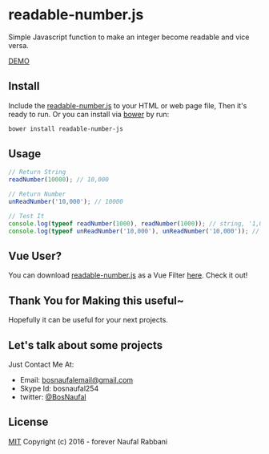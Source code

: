 # readable-number.js
Simple Javascript function to make an integer become readable and vice versa.

[DEMO](http://codepen.io/BosNaufal/pen/YqGWVW?editors=0010)

## Install
Include the [readable-number.js](./readable-number.js) to your HTML or web page file, Then it's ready to run. Or you can install via [bower](http://bower.io/) by run:
```bash
bower install readable-number-js
```

## Usage
```javascript
// Return String
readNumber(10000); // 10,000

// Return Number
unReadNumber('10,000'); // 10000

// Test It
console.log(typeof readNumber(1000), readNumber(1000)); // string, '1,000'
console.log(typeof unReadNumber('10,000'), unReadNumber('10,000')); // number, 10000
```


## Vue User?
You can download [readable-number.js](https://github.com/BosNaufal/readable-number) as a Vue Filter [here](https://github.com/BosNaufal/vue-readable-number). Check it out!

## Thank You for Making this useful~
Hopefully it can be useful for your next projects.

## Let's talk about some projects
Just Contact Me At:
- Email: [bosnaufalemail@gmail.com](mailto:bosnaufalemail@gmail.com)
- Skype Id: bosnaufal254
- twitter: [@BosNaufal](https://twitter.com/BosNaufal)

## License
[MIT](http://opensource.org/licenses/MIT)
Copyright (c) 2016 - forever Naufal Rabbani
